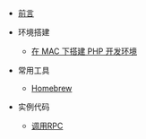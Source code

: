 * [前言](README.md)

* 环境搭建
    * [在 MAC 下搭建 PHP 开发环境](development/mac.md)

* 常用工具
    * [Homebrew](tools/brew.md)

* 实例代码
    * [调用RPC](code/hyperf-jsonrpc-http.md)
